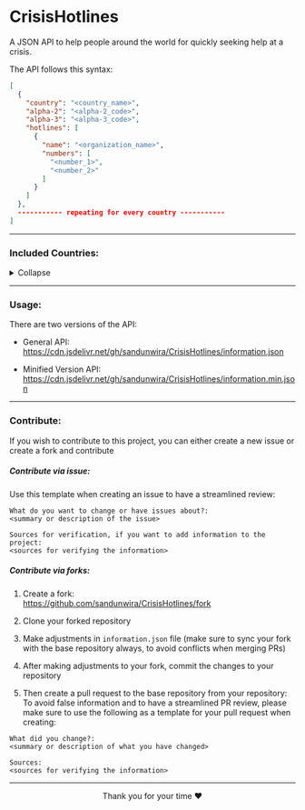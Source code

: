 # CrisisHotlines

A JSON API to help people around the world for quickly seeking help at a crisis.

The API follows this syntax:
```json
[
  {
    "country": "<country_name>",
    "alpha-2": "<alpha-2_code>",
    "alpha-3": "<alpha-3_code>",
    "hotlines": [
      {
        "name": "<organization_name>",
        "numbers": [
          "<number_1>",
          "<number_2>"
        ]
      }
    ]
  },
  ----------- repeating for every country -----------
]
```

<hr>


### Included Countries:

<details>
  <summary>Collapse</summary>
  <br>

- [x] Afghanistan
- [x] Albania
- [x] Algeria
- [x] Andorra
- [x] Angola
- [x] Antigua and Barbuda
- [x] Argentina
- [x] Armenia
- [x] Australia
- [x] Austria
- [x] Azerbaijan
- [x] Bahamas
- [x] Bahrain
- [x] Bangladesh
- [x] Barbados
- [x] Belarus
- [x] Belgium
- [x] Belize
- [x] Benin
- [x] Bhutan
- [x] Bolivia
- [x] Bosnia and Herzegovina
- [x] Botswana
- [x] Brazil
- [x] Brunei
- [x] Bulgaria
- [x] Burkina Faso
- [x] Burundi
- [x] Cabo Verde (Cape Verde)
- [x] Cambodia
- [x] Cameroon
- [x] Canada
- [x] Caymon Islands
- [x] Central African Republic
- [x] Chad
- [x] Chile
- [x] China
- [x] Colombia
- [x] Comoros
- [x] Cook Islands
- [x] Costa Rica
- [x] Croatia
- [x] Cuba
- [x] Curaçao
- [x] Cyprus
- [x] Czech Republic
- [x] Democratic Republic of the Congo
- [x] Denmark
- [x] Djibouti
- [x] Dominica
- [x] Dominican Republic
- [x] East Timor
- [x] Ecuador
- [x] Egypt
- [x] El Salvador
- [x] Equatorial Guinea
- [x] Eritrea
- [x] Estonia
- [x] Eswatini
- [x] Ethiopia
- [x] Federated States of Micronesia
- [x] Fiji
- [x] Finland
- [x] France
- [x] Gabon
- [x] Gambia
- [x] Georgia
- [x] Germany
- [x] Ghana
- [x] Gibraltar
- [x] Greece
- [x] Greenland
- [x] Grenada
- [x] Guatemala
- [x] Guinea
- [x] Guinea-Bissau
- [x] Guernsey
- [x] Guyana
- [x] Haiti
- [x] Honduras
- [x] Hong Kong
- [x] Hungary
- [x] Iceland
- [x] India
- [x] Indonesia
- [x] Iran
- [x] Iraq
- [x] Ireland
- [x] Israel
- [x] Italy
- [x] Ivory Coast
- [x] Jamaica
- [x] Japan
- [x] Jordan
- [x] Kazakhstan
- [x] Kenya
- [x] Kiribati
- [x] Kosovo
- [x] Kuwait
- [x] Kyrgyzstan
- [x] Laos
- [x] Latvia
- [x] Lebanon
- [x] Lesotho
- [x] Liberia
- [x] Libya
- [x] Liechtenstein
- [x] Lithuania
- [x] Luxembourg
- [x] Madagascar
- [x] Malawi
- [x] Malaysia
- [x] Maldives
- [x] Mali
- [x] Malta
- [x] Marshall Islands
- [x] Mauritania
- [x] Mauritius
- [x] Mexico
- [x] Moldova
- [x] Monaco
- [x] Mongolia
- [x] Montenegro
- [x] Morocco
- [x] Mozambique
- [x] Myanmar
- [x] Namibia
- [x] Nauru
- [x] Nepal
- [x] Netherlands
- [x] New Zealand
- [x] Nicaragua
- [x] Niger
- [x] Nigeria
- [x] North Korea
- [x] North Macedonia
- [x] Norway
- [x] Oman
- [x] Pakistan
- [x] Palau
- [x] Palestine
- [x] Panama
- [x] Papua New Guinea
- [x] Paraguay
- [x] Peru
- [x] Philippines
- [x] Poland
- [x] Portugal
- [x] Qatar
- [x] Romania
- [x] Russia
- [x] Rwanda
- [x] Saint Kitts and Nevis
- [x] Saint Lucia
- [x] Saint Vincent and the Grenadines
- [x] Samoa
- [x] San Marino
- [x] Sao Tome and Principe
- [x] Saudi Arabia
- [x] Senegal
- [x] Serbia
- [x] Seychelles
- [x] Sierra Leone
- [x] Singapore
- [x] Slovakia
- [x] Slovenia
- [x] Solomon Islands
- [x] Somalia
- [x] South Africa
- [x] South Korea
- [x] South Sudan
- [x] Spain
- [x] Sri Lanka
- [x] Sudan
- [x] Suriname
- [x] Sweden
- [x] Switzerland
- [x] Syria
- [x] Taiwan
- [x] Tajikistan
- [x] Tanzania
- [x] Thailand
- [x] Togo
- [x] Tonga
- [x] Trinidad and Tobago
- [x] Tunisia
- [x] Turkey
- [x] Turkmenistan
- [x] Tuvalu
- [x] Uganda
- [x] Ukraine
- [x] United Arab Emirates
- [x] United Kingdom
- [x] United States
- [x] Uruguay
- [x] Uzbekistan
- [x] Vanuatu
- [x] Venezuela
- [x] Vietnam
- [x] Yemen
- [x] Zambia
- [x] Zimbabwe

</details>

<hr>


### Usage:

There are two versions of the API:

- General API:<br>
https://cdn.jsdelivr.net/gh/sandunwira/CrisisHotlines/information.json

- Minified Version API:<br>
https://cdn.jsdelivr.net/gh/sandunwira/CrisisHotlines/information.min.json

<hr>


### Contribute:

If you wish to contribute to this project, you can either create a new issue or create a fork and contribute

##### Contribute via issue:

Use this template when creating an issue to have a streamlined review:

```
What do you want to change or have issues about?:
<summary or description of the issue>

Sources for verification, if you want to add information to the project:
<sources for verifying the information>
```

##### Contribute via forks:

1. Create a fork:<br>
https://github.com/sandunwira/CrisisHotlines/fork

2. Clone your forked repository<br>

3. Make adjustments in `information.json` file (make sure to sync your fork with the base repository always, to avoid conflicts when merging PRs)

4. After making adjustments to your fork, commit the changes to your repository

5. Then create a pull request to the base repository from your repository:<br>
To avoid false information and to have a streamlined PR review, please make sure to use the following as a template for your pull request when creating:
```
What did you change?:
<summary or description of what you have changed>

Sources:
<sources for verifying the information>
```

<hr>


<div align="center">
  Thank you for your time ❤
</div>
